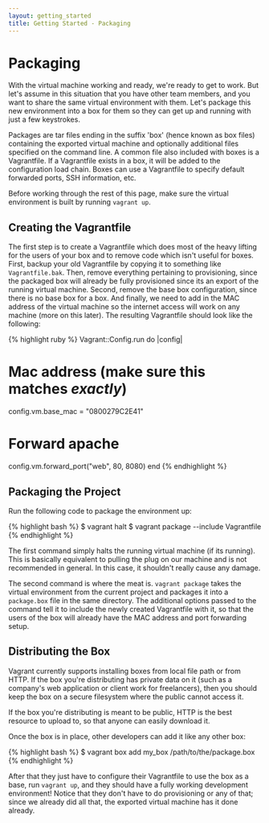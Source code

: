 ```yaml
---
layout: getting_started
title: Getting Started - Packaging
---
```

# Packaging

With the virtual machine working and ready, we're ready to get to work.
But let's assume in this situation that you have other team members, and
you want to share the same virtual environment with them. Let's package this
new environment into a box for them so they can get up and running
with just a few keystrokes.

Packages are tar files ending in the suffix 'box' (hence known as box files)
containing the exported virtual machine and optionally
additional files specified on the command line. A common file also included
with boxes is a Vagrantfile. If a Vagrantfile exists in a box, it will be
added to the configuration load chain. Boxes can use a Vagrantfile to specify
default forwarded ports, SSH information, etc.

Before working through the rest of this page, make sure the virtual environment
is built by running `vagrant up`.

## Creating the Vagrantfile

The first step is to create a Vagrantfile which does most of the heavy
lifting for the users of your box and to remove code which isn't useful
for boxes. First, backup your old Vagrantfile by copying it to something like
`Vagrantfile.bak`. Then, remove everything pertaining to provisioning, since the
packaged box will already be fully provisioned since its an export of the
running virtual machine. Second, remove the base box configuration, since
there is no base box for a box. And finally, we need to add in the MAC address of the
virtual machine so the internet access will work on any machine (more on
this later). The resulting Vagrantfile should look like the following:

{% highlight ruby %}
Vagrant::Config.run do |config|
  # Mac address (make sure this matches _exactly_)
  config.vm.base_mac = "0800279C2E41"

  # Forward apache
  config.vm.forward_port("web", 80, 8080)
end
{% endhighlight %}

## Packaging the Project

Run the following code to package the environment up:

{% highlight bash %}
$ vagrant halt
$ vagrant package --include Vagrantfile
{% endhighlight %}

The first command simply halts the running virtual machine (if its running).
This is basically equivalent to pulling the plug on our machine and is not
recommended in general. In this case, it shouldn't really cause any damage.

The second command is where the meat is. `vagrant package` takes the virtual
environment from the current project and packages it into a `package.box`
file in the same directory. The additional options passed to the command tell
it to include the newly created Vagrantfile with it, so that the users of
the box will already have the MAC address and port forwarding setup.

## Distributing the Box

Vagrant currently supports installing boxes from local file path or from
HTTP. If the box you're distributing has private data on it (such as a
company's web application or client work for freelancers), then you should
keep the box on a secure filesystem where the public cannot access it.

If the box you're distributing is meant to be public, HTTP is the best
resource to upload to, so that anyone can easily download it.

Once the box is in place, other developers can add it like any other box:

{% highlight bash %}
$ vagrant box add my_box /path/to/the/package.box
{% endhighlight %}

After that they just have to configure their Vagrantfile to use the box as
a base, run `vagrant up`, and they should have a fully working development
environment! Notice that they don't have to do provisioning or any of that;
since we already did all that, the exported virtual machine has it done
already.